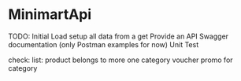 # MinimartApi

TODO:
Initial Load
setup all data from a get
Provide an API Swagger documentation (only Postman examples for now)
Unit Test

check:
 list: product belongs to more one category
voucher promo for category
